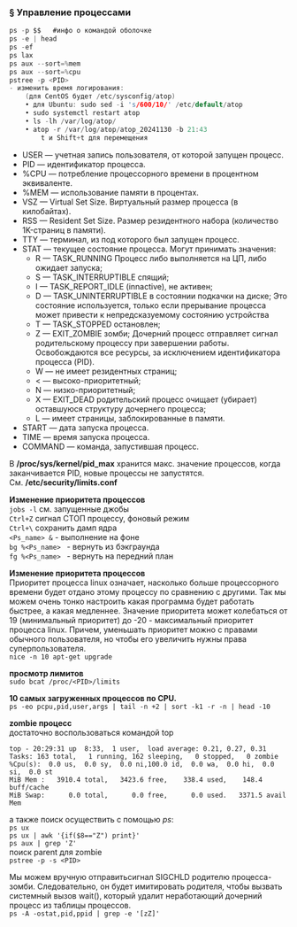 ### § Управление процессами
```c
ps -p $$   #инфо о командой оболочке
ps -e | head
ps -ef
ps lax
ps aux --sort=%mem
ps aux --sort=%cpu
pstree -p <PID>
- изменить время логирования:
	(для CentOS будет /etc/sysconfig/atop)
	• для Ubuntu: sudo sed -i 's/600/10/' /etc/default/atop
	• sudo systemctl restart atop
	• ls -lh /var/log/atop/
	• atop -r /var/log/atop/atop_20241130 -b 21:43
		t и Shift+t для перемещения
```

- USER — учетная запись пользователя, от которой запущен процесс.
- PID — идентификатор процесса.
- %CPU — потребление процессорного времени в процентном эквиваленте.
- %MEM — использование памяти в процентах.
- VSZ — Virtual Set Size. Виртуальный размер процесса (в килобайтах).
- RSS — Resident Set Size. Размер резидентного набора (количество 1K-страниц в памяти).
- TTY — терминал, из под которого был запущен процесс.
- STAT — текущее состояние процесса. Могут принимать значения:
	- R — TASK_RUNNING Процесс либо выполняется на ЦП, либо ожидает запуска;
	- S — TASK_INTERRUPTIBLE спящий;
 	- I — TASK_REPORT_IDLE (innactive), не активен;
	- D — TASK_UNINTERRUPTIBLE в состоянии подкачки на диске; Это состояние используется, только если прерывание процесса может привести к непредсказуемому состоянию устройства
	- T — TASK_STOPPED остановлен;
	- Z — EXIT_ZOMBIE зомби; Дочерний процесс отправляет сигнал родительскому процессу при завершении работы. Освобождаются все ресурсы, за исключением идентификатора процесса (PID).
	- W — не имеет резидентных страниц;
	- < — высоко-приоритетный;
	- N — низко-приоритетный;
 	- X — EXIT_DEAD родительский процесс очищает (убирает) оставшуюся структуру дочернего процесса;
	- L — имеет страницы, заблокированные в памяти.
- START — дата запуска процесса.
- TIME — время запуска процесса.
- COMMAND — команда, запустившая процесс.

В **/proc/sys/kernel/pid_max**  хранится макс. значение процессов, когда заканчивается PID, новые процессы не запустятся.
<br/>См. **/etc/security/limits.conf**

**Изменение приоритета процессов**
<br/> `jobs -l`  см. запущенные джобы
<br/> `Ctrl+Z` сигнал СТОП процессу, фоновый режим
<br/> `Ctrl+\` сохранить дамп ядра
<br/> ` <Ps_name> & ` - выполнение на фоне
<br/> `bg %<Ps_name> ` - вернуть из бэкграунда
<br/> `fg %<Ps_name> ` - вернуть на передний план




**Изменение приоритета процессов**
<br/> Приоритет процесса linux означает, насколько больше процессорного времени будет отдано этому процессу по сравнению с другими. Так мы можем очень тонко настроить какая программа будет работать быстрее, а какая медленнее. Значение приоритета может колебаться от 19 (минимальный приоритет) до -20 - максимальный приоритет процесса linux. Причем, уменьшать приоритет можно с правами обычного пользователя, но чтобы его увеличить нужны права суперпользователя.
<br/> `nice -n 10 apt-get upgrade`

**просмотр лимитов**
<br/> `sudo bcat /proc/<PID>/limits`

**10 самых загруженных процессов по CPU.**
<br/> `ps -eo pcpu,pid,user,args | tail -n +2 | sort -k1 -r -n | head -10`

**zombie процесс**
<br/> достаточно воспользоваться командой top
```console
top - 20:29:31 up  8:33,  1 user,  load average: 0.21, 0.27, 0.31
Tasks: 163 total,   1 running, 162 sleeping,   0 stopped,   0 zombie
%Cpu(s):  0.0 us,  0.0 sy,  0.0 ni,100.0 id,  0.0 wa,  0.0 hi,  0.0 si,  0.0 st
MiB Mem :   3910.4 total,   3423.6 free,    338.4 used,    148.4 buff/cache
MiB Swap:      0.0 total,      0.0 free,      0.0 used.   3371.5 avail Mem
```
а также поиск осуществить с помощью *ps*:
<br/> `ps ux`
<br/> `ps ux | awk '{if($8=="Z") print}'`
<br/> `ps aux | grep 'Z'`
<br/> поиск parent для zombie
<br/> `pstree -p -s <PID>`

Мы можем вручную отправитьсигнал SIGCHLD родителю процесса-зомби. Следовательно, он будет имитировать родителя, чтобы вызвать системный вызов wait(), который удалит неработающий дочерний процесс из таблицы процессов.
<br/> `ps -A -ostat,pid,ppid | grep -e '[zZ]'`

